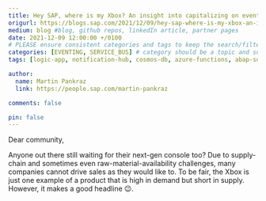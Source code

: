 ```yaml
---
title: Hey SAP, where is my Xbox? An insight into capitalizing on event-driven architectures
origurl: https://blogs.sap.com/2021/12/09/hey-sap-where-is-my-xbox-an-insight-into-capitalizing-on-event-driven-architectures/
medium: blog #blog, github repos, linkedIn article, partner pages
date: 2021-12-09 12:00:00 +/0100
# PLEASE ensure consistent categories and tags to keep the search/filtering meaningful!
categories: [EVENTING, SERVICE_BUS] # category should be a topic and sub-category primary product
tags: [logic-app, notification-hub, cosmos-db, azure-functions, abap-sdk, sap-workflow ]     # TAG names should always be lowercase

author:
  name: Martin Pankraz
  link: https://people.sap.com/martin-pankraz

comments: false

pin: false
---
```


Dear community,

Anyone out there still waiting for their next-gen console too? Due to supply-chain and sometimes even raw-material-availability challenges, many companies cannot drive sales as they would like to. To be fair, the Xbox is just one example of a product that is high in demand but short in supply. However, it makes a good headline 😉.

